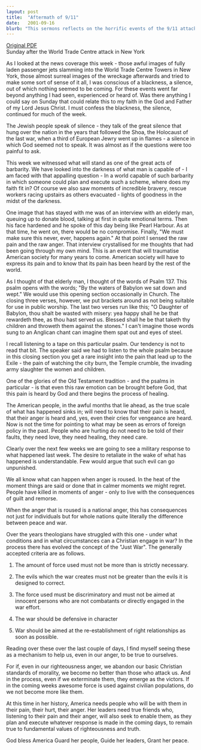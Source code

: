 ```yaml
---
layout: post
title:  "Aftermath of 9/11"
date:   2001-09-16
blurb: "This sermons reflects on the horrific events of the 9/11 attacks, the raw pain and anger felt by the American society, and the need for healing and understanding. It emphasizes the importance of maintaining Christian values even in times of anger and retaliation, and the need for a just response that doesn't compromise our morality."
---
```

[Original PDF](/assets/pdf/2001-09-11-Sunday-after-911.pdf)    
Sunday after the World Trade Centre attack in New York

As I looked at the news coverage this week - those awful images of fully laden passenger jets slamming into the World Trade Centre Towers in New York, those almost surreal images of the wreckage afterwards and tried to make some sort of sense of it all, I was conscious of a blackness, a silence, out of which nothing seemed to be coming. For these events went far beyond anything I had seen, experienced or heard of. Was there anything I could say on Sunday that could relate this to my faith in the God and Father of my Lord Jesus Christ. I must confess the blackness, the silence, continued for much of the week.

The Jewish people speak of silence - they talk of the great silence that hung over the nation in the years that followed the Shoa, the Holocaust of the last war, when a third of European Jewry went up in flames - a silence in which God seemed not to speak. It was almost as if the questions were too painful to ask.

This week we witnessed what will stand as one of the great acts of barbarity. We have looked into the darkness of what man is capable of - I am faced with that appalling question - In a world capable of such barbarity in which someone could plan and execute such a scheme, where does my faith fit in? Of course we also saw moments of incredible bravery, rescue workers racing upstairs as others evacuated - lights of goodness in the midst of the darkness.

One image that has stayed with me was of an interview with an elderly man, queuing up to donate blood, talking at first in quite emotional terms. Then his face hardened and he spoke of this day being like Pearl Harbour. As at that time, he went on, there would be no compromise. Finally, "We must make sure this never, ever, happens again." At that point I sensed the raw pain and the raw anger. That interview crystallised for me thoughts that had been going through my own mind. This is an event that will traumatise American society for many years to come. American society will have to express its pain and to know that its pain has been heard by the rest of the world.

As I thought of that elderly man, I thought of the words of Psalm 137. This psalm opens with the words; "By the waters of Babylon we sat down and wept." We would use this opening section occasionally in Church. The closing three verses, however, we put brackets around as not being suitable for use in public worship. The last two verses run like this; "O Daughter of Babylon, thou shalt be wasted with misery: yea happy shall he be that rewardeth thee, as thou hast served us. Blessed shall he be that taketh thy children and throweth them against the stones." I can't imagine those words sung to an Anglican chant can imagine them spat out and eyes of steel.

I recall listening to a tape on this particular psalm. Our tendency is not to read that bit. The speaker said we had to listen to the whole psalm because in this closing section you get a rare insight into the pain that lead up to the Exile - the pain of watching the city burn, the Temple crumble, the invading army slaughter the women and children.

One of the glories of the Old Testament tradition - and the psalms in particular - is that even this raw emotion can be brought before God, that this pain is heard by God and there begins the process of healing.

The American people, in the awful months that lie ahead, as the true scale of what has happened sinks in; will need to know that their pain is heard, that their anger is heard and, yes, even their cries for vengeance are heard. Now is not the time for pointing to what may be seen as errors of foreign policy in the past. People who are hurting do not need to be told of their faults, they need love, they need healing, they need care.

Clearly over the next few weeks we are going to see a military response to what happened last week. The desire to retaliate in the wake of what has happened is understandable. Few would argue that such evil can go unpunished.

We all know what can happen when anger is roused. In the heat of the moment things are said or done that in calmer moments we might regret. People have killed in moments of anger - only to live with the consequences of guilt and remorse.

When the anger that is roused is a national anger, this has consequences not just for individuals but for whole nations quite literally the difference between peace and war.

Over the years theologians have struggled with this one - under what conditions and in what circumstances can a Christian engage in war? In the process there has evolved the concept of the "Just War". The generally accepted criteria are as follows.

1) The amount of force used must not be more than is strictly necessary.

2) The evils which the war creates must not be greater than the evils it is designed to correct.

3) The force used must be discriminatory and must not be aimed at innocent persons who are not combatants or directly engaged in the war effort.

4) The war should be defensive in character

5) War should be aimed at the re-establishment of right relationships as soon as possible.

Reading over these over the last couple of days, I find myself seeing these as a mechanism to help us, even in our anger, to be true to ourselves.

For if, even in our righteousness anger, we abandon our basic Christian standards of morality, we become no better than those who attack us. And in the process, even if we exterminate them, they emerge as the victors. If in the coming weeks awesome force is used against civilian populations, do we not become more like them.

At this time in her history, America needs people who will be with them in their pain, their hurt, their anger. Her leaders need true friends who, listening to their pain and their anger, will also seek to enable them, as they plan and execute whatever response is made in the coming days, to remain true to fundamental values of righteousness and truth.

God bless America
Guard her people,
Guide her leaders,
Grant her peace.
